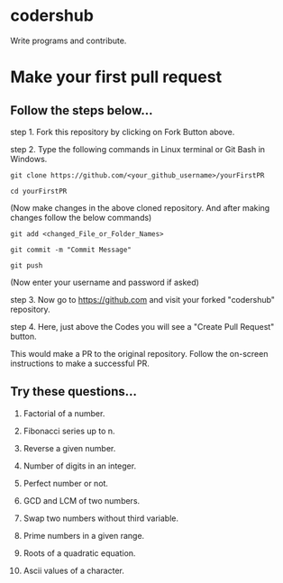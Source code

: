 # codershub
Write programs and contribute.

# Make your first pull request

## Follow the steps below...
step 1. Fork this repository by clicking on Fork Button above.

step 2. Type the following commands in Linux terminal or Git Bash in Windows.

```
git clone https://github.com/<your_github_username>/yourFirstPR
```
```
cd yourFirstPR 
```
(Now make changes in the above cloned repository. And after making changes follow the below commands)
```
git add <changed_File_or_Folder_Names>
```
```
git commit -m "Commit Message"
```
```
git push
```
(Now enter your username and password if asked)

step 3. Now go to https://github.com and visit your forked "codershub" repository.

step 4. Here, just above the Codes you will see a "Create Pull Request" button.

This would make a PR to the original repository. Follow the on-screen instructions to make a successful PR.

## Try these questions...

1. Factorial of a number.

2. Fibonacci series up to n.

3. Reverse a given number.

4. Number of digits in an integer.

5. Perfect number or not.

6. GCD and LCM of two numbers.

7. Swap two numbers without third variable.

8. Prime numbers in a given range.

9. Roots of a quadratic equation.

10. Ascii values of a character.
